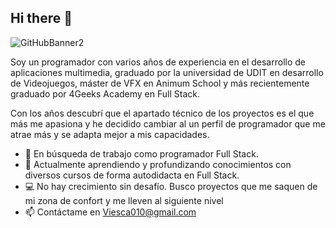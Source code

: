 ## Hi there 👋
![GitHubBanner2](https://github.com/user-attachments/assets/a47d0e9d-635c-4a27-b677-5df4bc277ddf)

Soy un programador con varios años de experiencia en el desarrollo de aplicaciones multimedia, graduado por la universidad de UDIT en desarrollo de Videojuegos, máster de VFX en Animum School y más recientemente graduado por 4Geeks Academy en Full Stack.

Con los años descubrí que el apartado técnico de los proyectos es el que más me apasiona y he decidido cambiar al un perfil de programador que me atrae más y se adapta mejor a mis capacidades.
- 🔭 En búsqueda de trabajo como programador Full Stack.
- 🌱 Actualmente aprendiendo y profundizando conocimientos con diversos cursos de forma autodidacta en Full Stack.
- 💻 No hay crecimiento sin desafío. Busco proyectos que me saquen de mi zona de confort y me lleven al siguiente nivel
- 📫 Contáctame en Viesca010@gmail.com

<!--
**ViesK/ViesK** is a ✨ _special_ ✨ repository because its `README.md` (this file) appears on your GitHub profile.
Soy un programador con varios años de experiencia en el desarrollo de aplicaciones multimedia, graduado por la universidad de UDIT  en desarrollo de Videojuegos, master en VFX en Animum School y recientemente graduado por 4Geeks Academy en Full Stack Developer.
Con los años descubrí que el apartado técnico de los proyectos es el que más me apasiona y he decidico cambiar al un perfil de programador que me atrae mas y se adapta mejor a mis capacidades.

- 🔭 I’m currently working on ...
- 🌱 I’m currently learning ...
- 👯 I’m looking to collaborate on ...
- 🤔 I’m looking for help with ...
- 💬 Ask me about ...
- 📫 Contáctame en Viesca010@gmail.com
- ⚡ Fun fact: ...
-->
